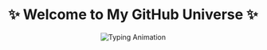 <h1 align="center">✨ Welcome to My GitHub Universe ✨</h1>

<p align="center">
  <img src="https://readme-typing-svg.demolab.com?font=Fira+Code&size=25&pause=1000&color=00FF00&center=true&vCenter=true&width=600&lines=Hi+there+👋;I'm+Jiehong Lin;A+passionate+developer+🚀; Building+the+future+one+commit+at+a+time+💻" alt="Typing Animation" />
</p>

